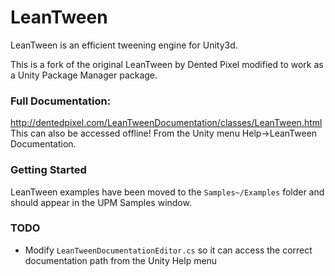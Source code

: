 # LeanTween

LeanTween is an efficient tweening engine for Unity3d.

This is a fork of the original LeanTween by Dented Pixel modified to work as a Unity Package Manager package.

### Full Documentation:

http://dentedpixel.com/LeanTweenDocumentation/classes/LeanTween.html
This can also be accessed offline! From the Unity menu Help->LeanTween Documentation.

### Getting Started

LeanTween examples have been moved to the `Samples~/Examples` folder and should appear in the UPM Samples window.

### TODO

- Modify `LeanTweenDocumentationEditor.cs` so it can access the correct documentation path from the Unity Help menu
